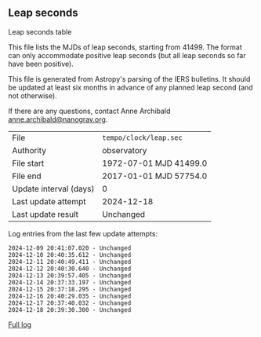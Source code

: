 
## Leap seconds

Leap seconds table

This file lists the MJDs of leap seconds, starting from 41499.
The format can only accommodate positive leap seconds (but all
leap seconds so far have been positive).

This file is generated from Astropy's parsing of the IERS
bulletins. It should be updated at least six months in advance
of any planned leap second (and not otherwise).

If there are any questions, contact Anne Archibald
<anne.archibald@nanograv.org>.

|     |     |
|:--- |:--- |
| File | `tempo/clock/leap.sec` |
| Authority | observatory |
| File start | 1972-07-01 MJD 41499.0 |
| File end | 2017-01-01 MJD 57754.0 |
| Update interval (days) | 0 |
| Last update attempt | 2024-12-18 |
| Last update result | Unchanged |

Log entries from the last few update attempts:
```
2024-12-09 20:41:07.020 - Unchanged
2024-12-10 20:40:35.612 - Unchanged
2024-12-11 20:40:49.411 - Unchanged
2024-12-12 20:40:30.640 - Unchanged
2024-12-13 20:39:57.405 - Unchanged
2024-12-14 20:37:33.197 - Unchanged
2024-12-15 20:37:18.295 - Unchanged
2024-12-16 20:40:29.035 - Unchanged
2024-12-17 20:37:40.032 - Unchanged
2024-12-18 20:39:30.300 - Unchanged
```
[Full log](https://raw.githubusercontent.com/ipta/pulsar-clock-corrections/main/log/tempo/clock/leap.sec.log)
